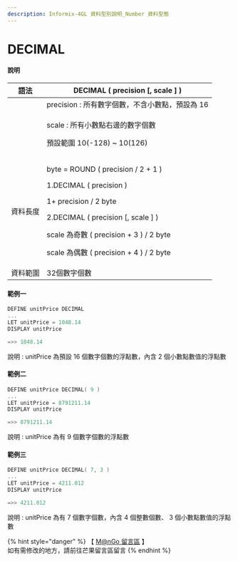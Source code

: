 ```yaml
---
description: Informix-4GL 資料型別說明_Number 資料型態
---
```


# DECIMAL

#### 說明

| 語法   | DECIMAL ( precision \[, scale ] )                                                                                                                                                                                                               |
| ---- | ----------------------------------------------------------------------------------------------------------------------------------------------------------------------------------------------------------------------------------------------- |
|      | precision : 所有數字個數，不含小數點，預設為 16                                                                                                                                                                                                                 |
|      | <p>scale : 所有小數點右邊的數字個數</p><p>             預設範圍 10(-128) ~ 10(126)</p>                                                                                                                                                                          |
| 資料長度 | <p>byte = ROUND ( precision / 2 + 1 )</p><p>1.DECIMAL ( precision )</p><p>    1+ precision / 2  byte</p><p>2.DECIMAL ( precision [, scale ] )</p><p>   scale 為奇數 ( precision + 3 ) / 2  byte</p><p>   scale 為偶數 ( precision + 4 ) / 2  byte</p> |
| 資料範圍 | 32個數字個數                                                                                                                                                                                                                                         |

#### 範例一

```objectivec
DEFINE unitPrice DECIMAL
...
LET unitPrice = 1048.14
DISPLAY unitPrice

=>> 1048.14
```

說明 : unitPrice 為預設 16 個數字個數的浮點數，內含 2 個小數點數值的浮點數

#### 範例二

```objectivec
DEFINE unitPrice DECIMAL( 9 )
...
LET unitPrice = 8791211.14
DISPLAY unitPrice

=>> 8791211.14
```

說明 : unitPrice 為有 9 個數字個數的浮點數

#### 範例三

```objectivec
DEFINE unitPrice DECIMAL( 7, 3 )
...
LET unitPrice = 4211.012
DISPLAY unitPrice

=>> 4211.012
```

說明 : unitPrice 為有 7 個數字個數，內含 4 個整數個數、 3 個小數點數值的浮點數

{% hint style="danger" %}
【 [M@nGo 留言區](https://give0714.pixnet.net/blog/post/46110625-informix-4gl-%E7%B0%A1%E5%96%AE%E8%B3%87%E6%96%99%E5%9E%8B%E5%88%A5%E3%80%8A-numeric-data-%E3%80%8B\(-%E5%9B%9B-\)) 】\
如有需修改的地方，請前往芒果留言區留言
{% endhint %}
